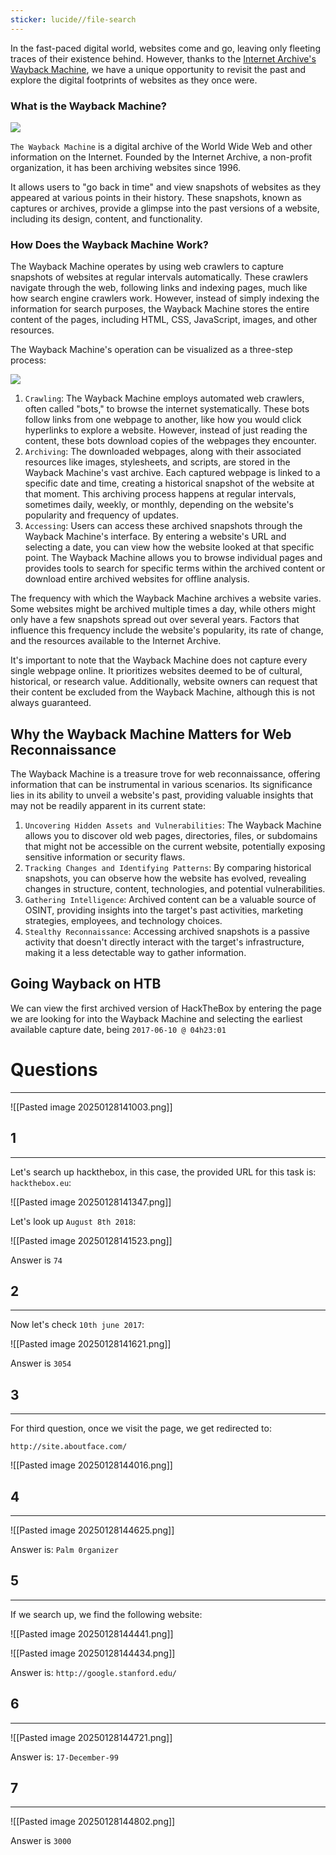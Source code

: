 ```yaml
---
sticker: lucide//file-search
---
```

In the fast-paced digital world, websites come and go, leaving only fleeting traces of their existence behind. However, thanks to the [Internet Archive's Wayback Machine](https://web.archive.org/), we have a unique opportunity to revisit the past and explore the digital footprints of websites as they once were.

### What is the Wayback Machine?

![](https://academy.hackthebox.com/storage/modules/144/wayback.png)

`The Wayback Machine` is a digital archive of the World Wide Web and other information on the Internet. Founded by the Internet Archive, a non-profit organization, it has been archiving websites since 1996.

It allows users to "go back in time" and view snapshots of websites as they appeared at various points in their history. These snapshots, known as captures or archives, provide a glimpse into the past versions of a website, including its design, content, and functionality.

### How Does the Wayback Machine Work?

The Wayback Machine operates by using web crawlers to capture snapshots of websites at regular intervals automatically. These crawlers navigate through the web, following links and indexing pages, much like how search engine crawlers work. However, instead of simply indexing the information for search purposes, the Wayback Machine stores the entire content of the pages, including HTML, CSS, JavaScript, images, and other resources.

The Wayback Machine's operation can be visualized as a three-step process:

![](https://mermaid.ink/svg/pako:eNpNjkEOgjAQRa_SzBou0IUJ4lI3uqQsJu1IG2lLhlZjCHe3YGLc_f9m8vMW0NEQSBgYJyvOVxWarmV8jS4Mvajrgzh2DWvrnhtQ4b_t57ZrtKZ53gBU4Ik9OlMWFxWEUJAseVIgSzTIDwUqrOUPc4q3d9AgE2eqgGMeLMg7jnNpeTKY6OSwaPkfJeNS5MtXePdeP1LGQQs)

1. `Crawling`: The Wayback Machine employs automated web crawlers, often called "bots," to browse the internet systematically. These bots follow links from one webpage to another, like how you would click hyperlinks to explore a website. However, instead of just reading the content, these bots download copies of the webpages they encounter.
2. `Archiving`: The downloaded webpages, along with their associated resources like images, stylesheets, and scripts, are stored in the Wayback Machine's vast archive. Each captured webpage is linked to a specific date and time, creating a historical snapshot of the website at that moment. This archiving process happens at regular intervals, sometimes daily, weekly, or monthly, depending on the website's popularity and frequency of updates.
3. `Accessing`: Users can access these archived snapshots through the Wayback Machine's interface. By entering a website's URL and selecting a date, you can view how the website looked at that specific point. The Wayback Machine allows you to browse individual pages and provides tools to search for specific terms within the archived content or download entire archived websites for offline analysis.

The frequency with which the Wayback Machine archives a website varies. Some websites might be archived multiple times a day, while others might only have a few snapshots spread out over several years. Factors that influence this frequency include the website's popularity, its rate of change, and the resources available to the Internet Archive.

It's important to note that the Wayback Machine does not capture every single webpage online. It prioritizes websites deemed to be of cultural, historical, or research value. Additionally, website owners can request that their content be excluded from the Wayback Machine, although this is not always guaranteed.

## Why the Wayback Machine Matters for Web Reconnaissance

The Wayback Machine is a treasure trove for web reconnaissance, offering information that can be instrumental in various scenarios. Its significance lies in its ability to unveil a website's past, providing valuable insights that may not be readily apparent in its current state:

1. `Uncovering Hidden Assets and Vulnerabilities`: The Wayback Machine allows you to discover old web pages, directories, files, or subdomains that might not be accessible on the current website, potentially exposing sensitive information or security flaws.
2. `Tracking Changes and Identifying Patterns`: By comparing historical snapshots, you can observe how the website has evolved, revealing changes in structure, content, technologies, and potential vulnerabilities.
3. `Gathering Intelligence`: Archived content can be a valuable source of OSINT, providing insights into the target's past activities, marketing strategies, employees, and technology choices.
4. `Stealthy Reconnaissance`: Accessing archived snapshots is a passive activity that doesn't directly interact with the target's infrastructure, making it a less detectable way to gather information.

## Going Wayback on HTB

We can view the first archived version of HackTheBox by entering the page we are looking for into the Wayback Machine and selecting the earliest available capture date, being `2017-06-10 @ 04h23:01`


# Questions
---

![[Pasted image 20250128141003.png]]
## 1
---

Let's search up hackthebox, in this case, the provided URL for this task is: `hackthebox.eu`:

![[Pasted image 20250128141347.png]]

Let's look up `August 8th 2018`:

![[Pasted image 20250128141523.png]]

Answer is `74`
## 2
---


Now let's check `10th june 2017`:

![[Pasted image 20250128141621.png]]

Answer is `3054`

## 3
---

For third question, once we visit the page, we get redirected to: 

`http://site.aboutface.com/`

![[Pasted image 20250128144016.png]]

## 4
---

![[Pasted image 20250128144625.png]]

Answer is: `Palm 0rganizer`


## 5
---

If we search up, we find the following website:

![[Pasted image 20250128144441.png]]


![[Pasted image 20250128144434.png]]


Answer is: `http://google.stanford.edu/`

## 6
---

![[Pasted image 20250128144721.png]]

Answer is: `17-December-99`

## 7
---

![[Pasted image 20250128144802.png]]

Answer is `3000`


